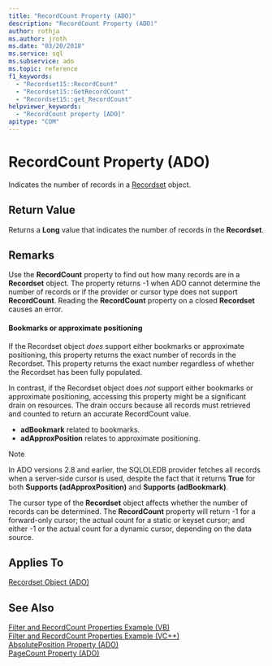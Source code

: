 ```yaml
---
title: "RecordCount Property (ADO)"
description: "RecordCount Property (ADO)"
author: rothja
ms.author: jroth
ms.date: "03/20/2018"
ms.service: sql
ms.subservice: ado
ms.topic: reference
f1_keywords:
  - "Recordset15::RecordCount"
  - "Recordset15::GetRecordCount"
  - "Recordset15::get_RecordCount"
helpviewer_keywords:
  - "RecordCount property [ADO]"
apitype: "COM"
---
```

# RecordCount Property (ADO)

Indicates the number of records in a [Recordset](./recordset-object-ado.md) object.
  
## Return Value

Returns a **Long** value that indicates the number of records in the **Recordset**.
  
## Remarks

Use the **RecordCount** property to find out how many records are in a **Recordset** object. The property returns -1 when ADO cannot determine the number of records or if the provider or cursor type does not support **RecordCount**. Reading the **RecordCount** property on a closed **Recordset** causes an error.

#### Bookmarks or approximate positioning

If the Recordset object *does* support either bookmarks or approximate positioning, this property returns the exact number of records in the Recordset. This property returns the exact number regardless of whether the Recordset has been fully populated.

In contrast, if the Recordset object does *not* support either bookmarks or approximate positioning, accessing this property might be a significant drain on resources. The drain occurs because all records must retrieved and counted to return an accurate RecordCount value.

- **adBookmark** related to bookmarks.
- **adApproxPosition** relates to approximate positioning.

> [!NOTE]
> In ADO versions 2.8 and earlier, the SQLOLEDB provider fetches all records when a server-side cursor is used, despite the fact that it returns **True** for both **Supports (adApproxPosition)** and **Supports (adBookmark)**.
  
The cursor type of the **Recordset** object affects whether the number of records can be determined. The **RecordCount** property will return -1 for a forward-only cursor; the actual count for a static or keyset cursor; and either -1 or the actual count for a dynamic cursor, depending on the data source.
  
## Applies To

[Recordset Object (ADO)](./recordset-object-ado.md)  
  
## See Also

[Filter and RecordCount Properties Example (VB)](./filter-and-recordcount-properties-example-vb.md)   
[Filter and RecordCount Properties Example (VC++)](./filter-and-recordcount-properties-example-vc.md)   
[AbsolutePosition Property (ADO)](./absoluteposition-property-ado.md)   
[PageCount Property (ADO)](./pagecount-property-ado.md)